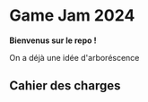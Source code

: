 # Game Jam 2024

**Bienvenus sur le repo !**

On a déjà une idée d'arboréscence


## Cahier des charges